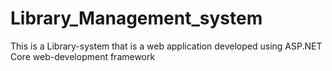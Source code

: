 # Library_Management_system
This is a Library-system that is a web application developed using ASP.NET Core web-development framework 
